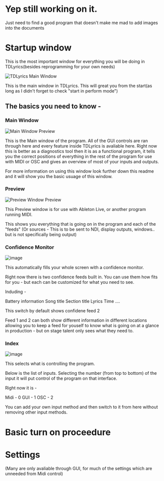 # Yep still working on it.

Just need to find a good program that doesn't make me mad to add images into the documents


# Startup window
This is the most important window for everything you will be doing in TDLyrics(besides reprogramming for your own needs)

![TDLyrics Main Window](https://user-images.githubusercontent.com/63216908/127269207-ddf94fe9-becd-4ecf-81e1-f7600f9233f0.png)

This is the main window in TDLyrics. This will great you from the start(as long as I didn't forget to check "start in perform mode")

## The basics you need to know -

### Main Window

![Main Window Preview](https://user-images.githubusercontent.com/63216908/127270737-a9a73a05-7daf-41ab-8928-be8c0df18c87.png)


This is the Main window of the program. All of the GUI controls are ran through here and every feature inside TDLyrics is avaliable here. Right now this is better as a diagnostics tool then it is as a functional program, it tells you the correct positions of everything in the rest of the program for use with MIDI or OSC and gives an overview of most of your inputs and outputs.

For more information on using this window look further down this readme and it will show you the basic usuage of this window.

### Preview

![Preview Window Preview](https://user-images.githubusercontent.com/63216908/127270968-59435874-7360-4e70-bdba-f7869a4c6dcd.png)

This Preview window is for use with Ableton Live, or another program running MIDI.

This shows you everything that is going on in the program and each of the "feeds" (Or sources - This is to be sent to NDI, display outputs, windows.. but is not specifically being output)

### Confidence Monitor
![image](https://user-images.githubusercontent.com/63216908/127271229-7383360c-d16a-4b69-9ae0-c1f17920ecba.png)

This automatically fills your whole screen with a confidence monitor.

Right now there is two confidence feeds built in. You can use them how fits for you - but each can be customized for what you need to see. 

Induding -

Battery information
Song title
Section title
Lyrics
Time
....

This switch by default shows confidene feed 2

Feed 1 and 2 can both show different information in different locations allowing you to keep a feed for youself to know what is going on at a glance in production - but on stage talent only sees what they need to.


### Index

![image](https://user-images.githubusercontent.com/63216908/127271846-cb8e6ec2-8019-436a-a383-2d6e2451f8d1.png)


This selects what is controlling the program. 

Below is the list of inputs. Selecting the number (from top to bottom) of the input it will put control of the program on that interface.

Right now it is -

Midi - 0
GUI - 1
OSC - 2

You can add your own input method and then switch to it from here without removing other input methods. 



# Basic turn on proceedure

# Settings
(Many are only avaliable through GUI, for much of the settings which are unneeded from Midi control)
